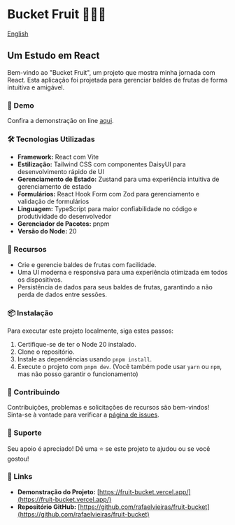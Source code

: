 # Bucket Fruit 🍎🍌🍇

[English](https://github.com/rafaelvieiras/fruit-bucket/blob/master/README.md)

## Um Estudo em React

Bem-vindo ao "Bucket Fruit", um projeto que mostra minha jornada com React. Esta aplicação foi projetada para gerenciar baldes de frutas de forma intuitiva e amigável.

### 🚀 Demo
Confira a demonstração on line [aqui](https://fruit-bucket.vercel.app/).

### 🛠️ Tecnologias Utilizadas
- **Framework:** React com Vite
- **Estilização:** Tailwind CSS com componentes DaisyUI para desenvolvimento rápido de UI
- **Gerenciamento de Estado:** Zustand para uma experiência intuitiva de gerenciamento de estado
- **Formulários:** React Hook Form com Zod para gerenciamento e validação de formulários
- **Linguagem:** TypeScript para maior confiabilidade no código e produtividade do desenvolvedor
- **Gerenciador de Pacotes:** pnpm
- **Versão do Node:** 20

### 🌟 Recursos
- Crie e gerencie baldes de frutas com facilidade.
- Uma UI moderna e responsiva para uma experiência otimizada em todos os dispositivos.
- Persistência de dados para seus baldes de frutas, garantindo a não perda de dados entre sessões.

### 📦 Instalação
Para executar este projeto localmente, siga estes passos:
1. Certifique-se de ter o Node 20 instalado.
2. Clone o repositório.
3. Instale as dependências usando `pnpm install`.
4. Execute o projeto com `pnpm dev`.
(Você também pode usar `yarn` ou `npm`, mas não posso garantir o funcionamento)

### 🤝 Contribuindo
Contribuições, problemas e solicitações de recursos são bem-vindos! Sinta-se à vontade para verificar a [página de issues](https://github.com/rafaelvieiras/fruit-bucket/issues).

### 💖 Suporte
Seu apoio é apreciado! Dê uma ⭐️ se este projeto te ajudou ou se você gostou!

### 🔗 Links
- **Demonstração do Projeto:** [https://fruit-bucket.vercel.app/](https://fruit-bucket.vercel.app/)
- **Repositório GitHub:** [https://github.com/rafaelvieiras/fruit-bucket](https://github.com/rafaelvieiras/fruit-bucket)

